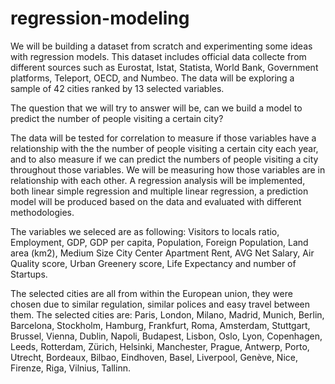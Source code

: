 # regression-modeling
We will be building a dataset from scratch and experimenting some ideas with regression models.
This dataset includes official data collecte from different sources such as Eurostat, Istat, Statista, World Bank, Government platforms, Teleport, OECD, and Numbeo. The data will be exploring a sample of 42 cities ranked by 13 selected variables.

The question that we will try to answer will be, can we build a model to predict the number of people visiting a certain city?

The data will be tested for correlation to measure if those variables have a relationship with the the number of people visiting a certain city each year, and to also measure if we can predict the numbers of people visiting a city throughout those variables. We will be measuring how those variables are in relationship with each other. A regression analysis will be implemented, both linear simple regression and multiple linear regression, a prediction model will be produced based on the data and evaluated with different methodologies.

The variables we seleced are as following: Visitors to locals ratio, Employment, GDP, GDP per capita, Population, Foreign Population, Land area (km2), Medium Size City Center Apartment Rent, AVG Net Salary, Air Quality score, Urban Greenery score, Life Expectancy and number of Startups. 

The selected cities are all from within the European union, they were chosen due to similar regulation, similar polices and easy travel between them. The selected cities are: Paris, London, Milano, Madrid, Munich, Berlin, Barcelona, Stockholm, Hamburg, Frankfurt, Roma, Amsterdam, Stuttgart, Brussel, Vienna, Dublin, Napoli, Budapest, Lisbon, Oslo, Lyon, Copenhagen, Leeds, Rotterdam, Zürich, Helsinki, Manchester, Prague, Antwerp, Porto, Utrecht, Bordeaux, Bilbao, Eindhoven, Basel, Liverpool, Genève, Nice, Firenze, Riga, Vilnius, Tallinn.

